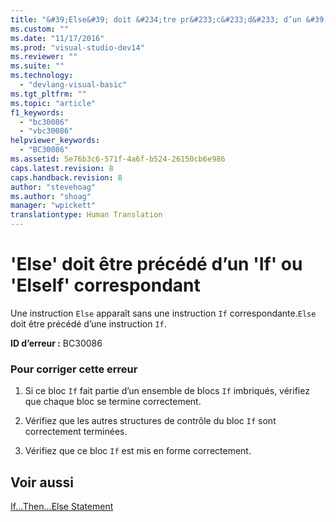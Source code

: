 ```yaml
---
title: "&#39;Else&#39; doit &#234;tre pr&#233;c&#233;d&#233; d’un &#39;If&#39; ou &#39;ElseIf&#39; correspondant | Microsoft Docs"
ms.custom: ""
ms.date: "11/17/2016"
ms.prod: "visual-studio-dev14"
ms.reviewer: ""
ms.suite: ""
ms.technology: 
  - "devlang-visual-basic"
ms.tgt_pltfrm: ""
ms.topic: "article"
f1_keywords: 
  - "bc30086"
  - "vbc30086"
helpviewer_keywords: 
  - "BC30086"
ms.assetid: 5e76b3c6-571f-4a6f-b524-26150cb6e986
caps.latest.revision: 8
caps.handback.revision: 8
author: "stevehoag"
ms.author: "shoag"
manager: "wpickett"
translationtype: Human Translation
---
```

# &#39;Else&#39; doit &#234;tre pr&#233;c&#233;d&#233; d’un &#39;If&#39; ou &#39;ElseIf&#39; correspondant
Une instruction `Else` apparaît sans une instruction `If` correspondante.`Else` doit être précédé d’une instruction `If`.  
  
 **ID d’erreur :** BC30086  
  
### Pour corriger cette erreur  
  
1.  Si ce bloc `If` fait partie d’un ensemble de blocs `If` imbriqués, vérifiez que chaque bloc se termine correctement.  
  
2.  Vérifiez que les autres structures de contrôle du bloc `If` sont correctement terminées.  
  
3.  Vérifiez que ce bloc `If` est mis en forme correctement.  
  
## Voir aussi  
 [If...Then...Else Statement](../../visual-basic/language-reference/statements/if-then-else-statement.md)
